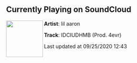 ## Currently Playing on SoundCloud

[<img align="left" width="100" src="https://i1.sndcdn.com/artworks-000265993019-8xdff6-t50x50.jpg">](https://soundcloud.com/lilaaron911/idciudhmb-prod-4evr?in=lilaaron911/sets/boyfriendz-smrtdeath-x-lil-aaron-x-lil-lotus)

**Artist**: lil aaron 

**Track**: IDCIUDHMB (Prod. 4evr)

Last updated at 09/25/2020 12:43
